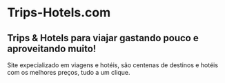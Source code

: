 # Trips-Hotels.com
## Trips &amp; Hotels para viajar gastando pouco e aproveitando muito!

Site expecializado em viagens e hotéis, são centenas de destinos e hotéis com os melhores preços, tudo a um clique.
